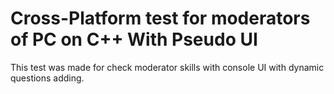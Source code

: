 # Cross-Platform test for moderators of PC on C++ With Pseudo UI
This test was made for check moderator skills with console UI with dynamic questions adding.
